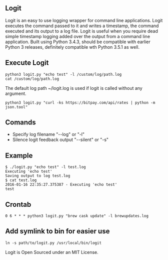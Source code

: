 Logit
-------

Logit is an easy to use logging wrapper for command line applications.  Logit executes the command passed to it and writes a timestamp, the command executed and its output to a log file.  Logit is useful when you require dead simple timestamp logging added over the output from a command line application. Built using Python 3.4.3, should be compatible with earlier Python 3 releases, definitely compatible wth Python 3.5.1 as well.

## Execute Logit

````shell
python3 logit.py "echo test" -l /custom/log/path.log
cat /custom/log/path.log
````

The default log path ~/logit.log is used if logit is called without any argument.

````shell
python3 logit.py "curl -ks https://bitpay.com/api/rates | python -m json.tool"
````

## Comands
+ Specify log filename "--log" or "-l"
+ Silence logit feedback output "--silent" or "-s"



## Example

````shell
$ ./logit.py "echo test" -l test.log
Executing 'echo test'
Saving output to log test.log
$ cat test.log
2016-01-16 22:35:27.375387 - Executing 'echo test'
test
````


## Crontab

````shell
0 6 * * * python3 logit.py "brew cask update" -l brewupdates.log

````


## Add symlink to bin for easier use

````shell
ln -s path/to/logit.py /usr/local/bin/logit
````

Logit is Open Sourced under an MIT License.